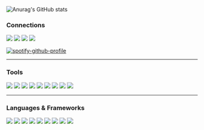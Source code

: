 ![Anurag's GitHub stats](https://github-readme-stats.vercel.app/api?username=dubskysteam&count_private=true&show_icons=true&theme=dark)
### Connections
[![](https://img.shields.io/badge/Steam-000000?style=for-the-badge&logo=steam&logoColor=white)](https://steamcommunity.com/id/dubskyplays)
[![](https://img.shields.io/badge/Discord-7289DA?style=for-the-badge&logo=discord&logoColor=white)](https://discord.gg/Dg9Hv7j)
[![](https://img.shields.io/badge/Spotify-1ED760?&style=for-the-badge&logo=spotify&logoColor=white)](https://open.spotify.com/user/c.maas.acc?si=bcff58f5f4084a9a)
[![](https://img.shields.io/badge/Twitter-1DA1F2?style=for-the-badge&logo=twitter&logoColor=white)](https://twitter.com/dubskysteam)

[![spotify-github-profile](https://spotify-github-profile.vercel.app/api/view?uid=c.maas.acc&cover_image=true&theme=novatorem&bar_color=53b14f&bar_color_cover=false)](https://github.com/kittinan/spotify-github-profile)
___
### Tools
<div style="display: inline-block">
  <img src="https://img.icons8.com/color/48/000000/intellij-idea.png"/>
  <img src="https://img.icons8.com/color/48/000000/pycharm.png"/>
  <img src="https://img.icons8.com/color/48/000000/webstorm.png"/>
  <img src="https://img.icons8.com/color/48/000000/git.png"/>
  <img src="https://img.icons8.com/color/48/000000/visual-studio-code-2019.png"/>
  <img src="https://img.icons8.com/external-vitaliy-gorbachev-blue-vitaly-gorbachev/48/000000/external-atom-nature-resource-vitaliy-gorbachev-blue-vitaly-gorbachev.png"/>
  <img src="https://img.icons8.com/color/50/000000/travis-ci.png"/>
  <img src="https://img.icons8.com/fluency/50/000000/docker.png"/>
  <img src="https://img.icons8.com/ios/50/000000/maven-ios.png"/>
</div>

___
### Languages & Frameworks
<div style="display: inline-block">
  <img src="https://img.icons8.com/color/50/000000/java-coffee-cup-logo--v1.png"/>
  <img src="https://img.icons8.com/color/50/000000/python--v1.png"/>
  <img src="https://img.icons8.com/color/50/000000/c-programming.png"/>
  <img src="https://img.icons8.com/color/50/000000/c-plus-plus-logo.png"/>
  <img src="https://img.icons8.com/color/50/000000/c-sharp-logo-2.png"/>
  <img src="https://img.icons8.com/color/50/000000/spring-logo.png"/>
  <img src="https://img.icons8.com/color/50/000000/html-5--v1.png"/>
  <img src="https://img.icons8.com/color/50/000000/css3.png"/>
  <img src="https://img.icons8.com/color/50/000000/react-native.png"/>
</div>
